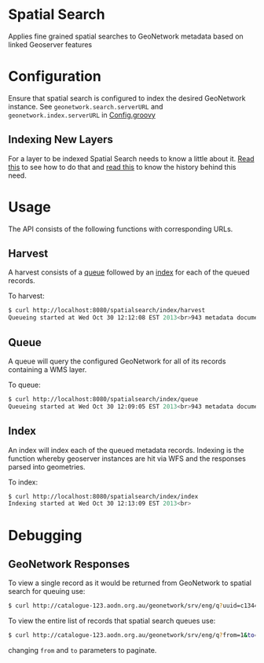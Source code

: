 # Spatial Search
Applies fine grained spatial searches to GeoNetwork metadata based on linked Geoserver features


# Configuration
Ensure that spatial search is configured to index the desired GeoNetwork instance.  See `geonetwork.search.serverURL` and `geonetwork.index.serverURL` in [Config.groovy](grails-app/conf/Config.groovy)

## Indexing New Layers
For a layer to be indexed Spatial Search needs to know a little about it. [Read this](https://github.com/aodn/spatial-search/wiki/Tips) to see how to do that and [read this](https://github.com/aodn/spatial-search/wiki/History,-or-Why-Do-I-Need-To-Add-A-Migration%3F) to know the history behind this need.

# Usage
The API consists of the following functions with corresponding URLs.

## Harvest
A harvest consists of a [queue](#queue) followed by an [index](#index) for each of the queued records.

To harvest:

```bash
$ curl http://localhost:8080/spatialsearch/index/harvest
Queueing started at Wed Oct 30 12:12:08 EST 2013<br>943 metadata documents queued finishing at Wed Oct 30 12:12:15 EST 2013<br>Indexing started at Wed Oct 30 12:12:15 EST 2013<br>
```

## Queue
A queue will query the configured GeoNetwork for all of its records containing a WMS layer.

To queue:

```bash
$ curl http://localhost:8080/spatialsearch/index/queue
Queueing started at Wed Oct 30 12:09:05 EST 2013<br>943 metadata documents queued finishing at Wed Oct 30 12:09:14 EST 2013<br>
```

## Index
An index will index each of the queued metadata records.  Indexing is the function whereby geoserver instances are hit via WFS and the responses parsed into geometries.

To index:

```bash
$ curl http://localhost:8080/spatialsearch/index/index
Indexing started at Wed Oct 30 12:13:09 EST 2013<br>
```

# Debugging

## GeoNetwork Responses
To view a single record as it would be returned from GeoNetwork to spatial search for queuing use:

```bash 
$ curl http://catalogue-123.aodn.org.au/geonetwork/srv/eng/q?uuid=c1344e70-480e-0993-e044-00144f7bc0f4&fast=index
```

To view the entire list of records that spatial search queues use:

```bash
$ curl http://catalogue-123.aodn.org.au/geonetwork/srv/eng/q?from=1&to=15&protocol=OGC:WMS-1.1.1-http-get-map%20or%20OGC:WMS-1.3.0-http-get-map&fast=index
```

changing `from` and `to` parameters to paginate.

